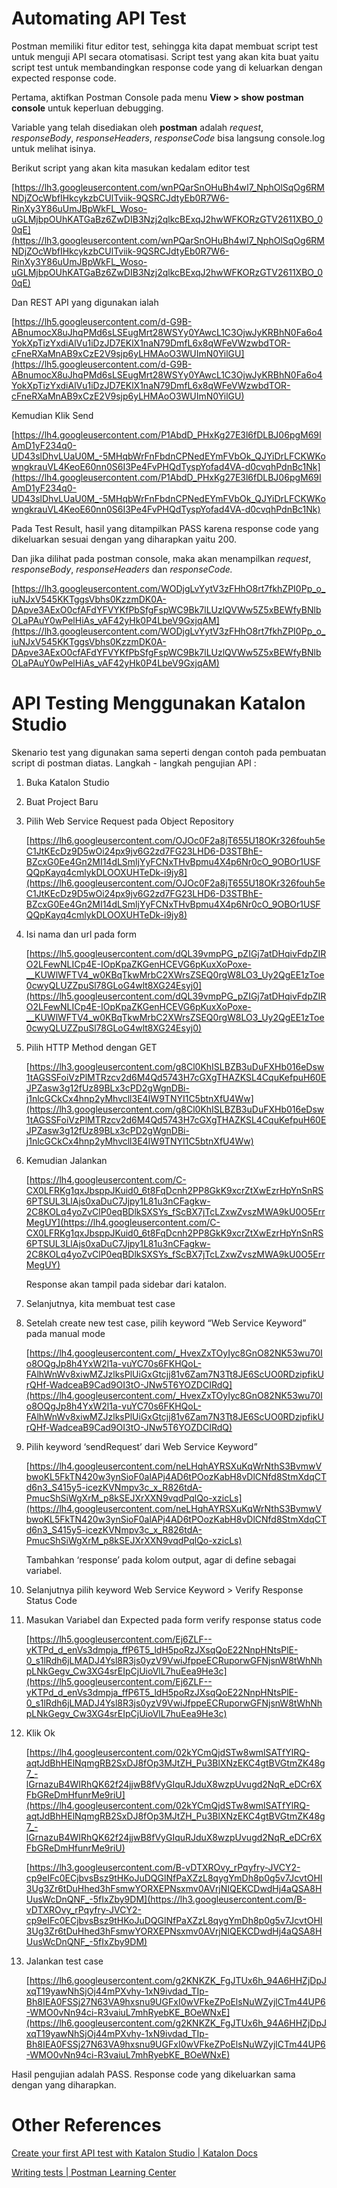 # Automating API Test

Postman memiliki fitur editor test, sehingga kita dapat membuat script test untuk menguji API secara otomatisasi. Script test yang akan kita buat yaitu script test untuk membandingkan response code yang di keluarkan dengan expected response code.

Pertama, aktifkan Postman Console pada menu **View > show postman console** untuk keperluan debugging.

Variable yang telah disediakan oleh **postman** adalah *request*, *responseBody*, *responseHeaders*, *responseCode* bisa langsung console.log untuk melihat isinya.

Berikut script yang akan kita masukan kedalam editor test

[https://lh3.googleusercontent.com/wnPQarSnOHuBh4wI7_NphOlSqOg6RMNDjZOcWbfIHkcykzbCUlTviik-9QSRCJdtyEb0R7W6-RinXy3Y86uUmJBpWkFL_Woso-uGLMjbpOUhKATGaBz6ZwDIB3Nzj2qlkcBExqJ2hwWFKORzGTV2611XBO_00qE](https://lh3.googleusercontent.com/wnPQarSnOHuBh4wI7_NphOlSqOg6RMNDjZOcWbfIHkcykzbCUlTviik-9QSRCJdtyEb0R7W6-RinXy3Y86uUmJBpWkFL_Woso-uGLMjbpOUhKATGaBz6ZwDIB3Nzj2qlkcBExqJ2hwWFKORzGTV2611XBO_00qE)

Dan REST API yang digunakan ialah

[https://lh5.googleusercontent.com/d-G9B-ABnumocX8uJhqPMd6sLSEugMrt28WSYy0YAwcL1C3OjwJyKRBhN0Fa6o4YokXpTizYxdiAlVu1iDzJD7EKlX1naN79DmfL6x8qWFeVWzwbdTOR-cFneRXaMnAB9xCzE2V9sjp6yLHMAoO3WUImN0YilGU](https://lh5.googleusercontent.com/d-G9B-ABnumocX8uJhqPMd6sLSEugMrt28WSYy0YAwcL1C3OjwJyKRBhN0Fa6o4YokXpTizYxdiAlVu1iDzJD7EKlX1naN79DmfL6x8qWFeVWzwbdTOR-cFneRXaMnAB9xCzE2V9sjp6yLHMAoO3WUImN0YilGU)

Kemudian Klik Send

[https://lh4.googleusercontent.com/P1AbdD_PHxKg27E3l6fDLBJ06pgM69IAmD1yF234q0-UD43slDhvLUaU0M_-5MHqbWrFnFbdnCPNedEYmFVbOk_QJYiDrLFCKWKowngkrauVL4KeoE60nn0S6I3Pe4FvPHQdTyspYofad4VA-d0cvqhPdnBc1Nk](https://lh4.googleusercontent.com/P1AbdD_PHxKg27E3l6fDLBJ06pgM69IAmD1yF234q0-UD43slDhvLUaU0M_-5MHqbWrFnFbdnCPNedEYmFVbOk_QJYiDrLFCKWKowngkrauVL4KeoE60nn0S6I3Pe4FvPHQdTyspYofad4VA-d0cvqhPdnBc1Nk)

Pada Test Result, hasil yang ditampilkan PASS karena response code yang dikeluarkan sesuai dengan yang diharapkan yaitu 200.

Dan jika dilihat pada postman console, maka akan menampilkan *request*, *responseBody*, *responseHeaders* dan *responseCode.*

[https://lh3.googleusercontent.com/WODjgLvYytV3zFHhO8rt7fkhZPI0Pp_o_iuNJxV545KKTggsVbhs0KzzmDK0A-DApve3AExO0cfAFdYFVYKfPbSfgFspWC9Bk7lLUzlQVWw5Z5xBEWfyBNlbOLaPAuY0wPelHiAs_vAF42yHk0P4LbeV9GxjqAM](https://lh3.googleusercontent.com/WODjgLvYytV3zFHhO8rt7fkhZPI0Pp_o_iuNJxV545KKTggsVbhs0KzzmDK0A-DApve3AExO0cfAFdYFVYKfPbSfgFspWC9Bk7lLUzlQVWw5Z5xBEWfyBNlbOLaPAuY0wPelHiAs_vAF42yHk0P4LbeV9GxjqAM)

# API Testing Menggunakan Katalon Studio

Skenario test yang digunakan sama seperti dengan contoh pada pembuatan script di postman diatas. Langkah - langkah pengujian API :

1. Buka Katalon Studio
2. Buat Project Baru
3. Pilih Web Service Request pada Object Repository
    
    [https://lh6.googleusercontent.com/OJOc0F2a8jT655U18OKr326fouh5eC1JtKEcDz9D5wOi24px9jv6G2zd7FG23LHD6-D3STBhE-BZcxG0Ee4Gn2MI14dLSmljYyFCNxTHvBpmu4X4p6Nr0cO_9OBOr1USFQQpKayq4cmlykDLOOXUHTeDk-i9jy8](https://lh6.googleusercontent.com/OJOc0F2a8jT655U18OKr326fouh5eC1JtKEcDz9D5wOi24px9jv6G2zd7FG23LHD6-D3STBhE-BZcxG0Ee4Gn2MI14dLSmljYyFCNxTHvBpmu4X4p6Nr0cO_9OBOr1USFQQpKayq4cmlykDLOOXUHTeDk-i9jy8)
    
4. Isi nama dan url pada form
    
    [https://lh5.googleusercontent.com/dQL39vmpPG_pZIGj7atDHqivFdpZIRO2LFewNLICp4E-IOpKpaZKGenHCEVG6pKuxXoPoxe-__KUWlWFTV4_w0KBqTkwMrbC2XWrsZSEQ0rgW8LO3_Uy2QgEE1zToe0cwyQLUZZpuSl78GLoG4wlt8XG24Esyj0](https://lh5.googleusercontent.com/dQL39vmpPG_pZIGj7atDHqivFdpZIRO2LFewNLICp4E-IOpKpaZKGenHCEVG6pKuxXoPoxe-__KUWlWFTV4_w0KBqTkwMrbC2XWrsZSEQ0rgW8LO3_Uy2QgEE1zToe0cwyQLUZZpuSl78GLoG4wlt8XG24Esyj0)
    
5. Pilih HTTP Method dengan GET
    
    [https://lh3.googleusercontent.com/g8Cl0KhISLBZB3uDuFXHb016eDsw1tAGSSFoiVzPlMTRzcv2d6M4Qd5743H7cGXgTHAZKSL4CquKefpuH60EJPZasw3g12fUz89BLx3cPD2gWgnDBi-j1nlcGCkCx4hnp2yMhvcll3E4IW9TNYI1C5btnXfU4Ww](https://lh3.googleusercontent.com/g8Cl0KhISLBZB3uDuFXHb016eDsw1tAGSSFoiVzPlMTRzcv2d6M4Qd5743H7cGXgTHAZKSL4CquKefpuH60EJPZasw3g12fUz89BLx3cPD2gWgnDBi-j1nlcGCkCx4hnp2yMhvcll3E4IW9TNYI1C5btnXfU4Ww)
    
6. Kemudian Jalankan
    
    [https://lh4.googleusercontent.com/C-CX0LFRKg1qxJbsppJKuid0_6t8FqDcnh2PP8GkK9xcrZtXwEzrHpYnSnRS6PTSUL3LlAjs0xaDuC7Jjpy1L81u3nCFagkw-2C8KOLq4yoZvClP0eqBDlkSXSYs_fScBX7jTcLZxwZvszMWA9kU0O5ErrMegUY](https://lh4.googleusercontent.com/C-CX0LFRKg1qxJbsppJKuid0_6t8FqDcnh2PP8GkK9xcrZtXwEzrHpYnSnRS6PTSUL3LlAjs0xaDuC7Jjpy1L81u3nCFagkw-2C8KOLq4yoZvClP0eqBDlkSXSYs_fScBX7jTcLZxwZvszMWA9kU0O5ErrMegUY)
    
    Response akan tampil pada sidebar dari katalon.
    
7. Selanjutnya, kita membuat test case
8. Setelah create new test case, pilih keyword “Web Service Keyword” pada manual mode
    
    [https://lh4.googleusercontent.com/_HvexZxTOyIyc8GnO82NK53wu70Io8OQgJp8h4YxW2l1a-vuYC70s6FKHQoL-FAlhWnWv8xiwMZJzlksPlUiGxGtcjj81v6Zam7N3Tt8JE6ScUO0RDzipfikUrQHf-WadceaB9Cad9OI3tO-JNw5T6YOZDCIRdQ](https://lh4.googleusercontent.com/_HvexZxTOyIyc8GnO82NK53wu70Io8OQgJp8h4YxW2l1a-vuYC70s6FKHQoL-FAlhWnWv8xiwMZJzlksPlUiGxGtcjj81v6Zam7N3Tt8JE6ScUO0RDzipfikUrQHf-WadceaB9Cad9OI3tO-JNw5T6YOZDCIRdQ)
    
9. Pilih keyword ‘sendRequest’ dari Web Service Keyword”
    
    [https://lh4.googleusercontent.com/neLHqhAYRSXuKqWrNthS3BvmwVbwoKL5FkTN420w3ynSioF0alAPj4AD6tPOozKabH8vDlCNfd8StmXdqCTd6n3_S415y5-icezKVNmpv3c_x_R826tdA-PmucShSiWgXrM_p8kSEJXrXXN9vqdPqlQo-xzicLs](https://lh4.googleusercontent.com/neLHqhAYRSXuKqWrNthS3BvmwVbwoKL5FkTN420w3ynSioF0alAPj4AD6tPOozKabH8vDlCNfd8StmXdqCTd6n3_S415y5-icezKVNmpv3c_x_R826tdA-PmucShSiWgXrM_p8kSEJXrXXN9vqdPqlQo-xzicLs)
    
    Tambahkan ‘response’ pada kolom output, agar di define sebagai variabel.
    
10. Selanjutnya pilih keyword Web Service Keyword > Verify Response Status Code
11. Masukan Variabel dan Expected pada form verify response status code
    
    [https://lh5.googleusercontent.com/Ej6ZLF--yKTPd_d_enVs3dmpja_ffP6T5_ldH5poRzJXsqQoE22NnpHNtsPlE-0_s1lRdh6jLMADJ4Ysl8R3js0yzV9VwiJfppeECRuporwGFNjsnW8tWhNhpLNkGegv_Cw3XG4srEIpCjUioVlL7huEea9He3c](https://lh5.googleusercontent.com/Ej6ZLF--yKTPd_d_enVs3dmpja_ffP6T5_ldH5poRzJXsqQoE22NnpHNtsPlE-0_s1lRdh6jLMADJ4Ysl8R3js0yzV9VwiJfppeECRuporwGFNjsnW8tWhNhpLNkGegv_Cw3XG4srEIpCjUioVlL7huEea9He3c)
    
12. Klik Ok
    
    [https://lh4.googleusercontent.com/02kYCmQjdSTw8wmlSATfYlRQ-aqtJdBhHElNqmgRB2SxDJ8fOp3MJtZH_Pu3BlXNzEKC4gtBVGtmZK48g7_-lGrnazuB4WIRhQK62f24jjwB8fVyGIquRJduX8wzpUvugd2NqR_eDCr6XFbGReDmHfunrMe9riU](https://lh4.googleusercontent.com/02kYCmQjdSTw8wmlSATfYlRQ-aqtJdBhHElNqmgRB2SxDJ8fOp3MJtZH_Pu3BlXNzEKC4gtBVGtmZK48g7_-lGrnazuB4WIRhQK62f24jjwB8fVyGIquRJduX8wzpUvugd2NqR_eDCr6XFbGReDmHfunrMe9riU)
    
    [https://lh3.googleusercontent.com/B-vDTXROvy_rPqyfry-JVCY2-cp9eIFc0ECjbvsBsz9tHKoJuDQGlNfPaXZzL8qygYmDh8p0g5v7JcvtOHI3Ug3Zr6tDuHhed3hFsmwYORXEPNsxmv0AVrjNIQEKCDwdHj4aQSA8HUusWcDnQNF_-5fIxZby9DM](https://lh3.googleusercontent.com/B-vDTXROvy_rPqyfry-JVCY2-cp9eIFc0ECjbvsBsz9tHKoJuDQGlNfPaXZzL8qygYmDh8p0g5v7JcvtOHI3Ug3Zr6tDuHhed3hFsmwYORXEPNsxmv0AVrjNIQEKCDwdHj4aQSA8HUusWcDnQNF_-5fIxZby9DM)
    
13. Jalankan test case
    
    [https://lh6.googleusercontent.com/g2KNKZK_FgJTUx6h_94A6HHZjDpJxqT19yawNhSjOj44mPXvhy-1xN9ivdad_TIp-Bh8IEA0FSSj27N63VA9hxsnu9UGFxI0wVFkeZPoElsNuWZyjlCTm44UP6-WMO0vNn94ci-R3vaiuL7mhRyebKE_BOeWNxE](https://lh6.googleusercontent.com/g2KNKZK_FgJTUx6h_94A6HHZjDpJxqT19yawNhSjOj44mPXvhy-1xN9ivdad_TIp-Bh8IEA0FSSj27N63VA9hxsnu9UGFxI0wVFkeZPoElsNuWZyjlCTm44UP6-WMO0vNn94ci-R3vaiuL7mhRyebKE_BOeWNxE)
    

Hasil pengujian adalah PASS. Response code yang dikeluarkan sama dengan yang diharapkan.

# Other References

[Create your first API test with Katalon Studio | Katalon Docs](https://docs.katalon.com/docs/katalon-studio-enterprise/test-design/web-services-test-design/create-your-first-api-test-with-katalon-studio)

[Writing tests | Postman Learning Center](https://learning.postman.com/docs/writing-scripts/test-scripts/)